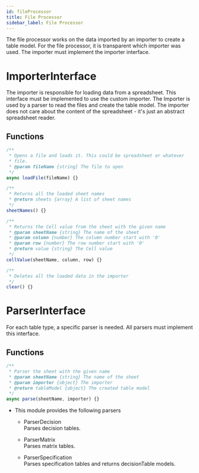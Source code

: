 ```yaml
---
id: fileProcessor
title: File Processor
sidebar_label: File Processor
---
```



The file processor works on the data imported by an importer to create a table model.
For the file processor, it is transparent which importer was used.
The importer must implement the importer interface.

# ImporterInterface

The importer is responsible for loading data from a spreadsheet. This interface must be implemented
to use the custom importer. The Importer is used by a parser to read the files and create the table model.
The importer does not care about the content of the spreadsheet - it's just an abstract spreadsheet reader.

## Functions

``` js
/**
 * Opens a file and loads it. This could be spreadsheet or whatever
 * file.
 * @param fileName {string} The file to open
 */
async loadFile(fileName) {}
```

``` js
/**
 * Returns all the loaded sheet names
 * @return sheets {array} A list of sheet names
 */
sheetNames() {}
```

``` js
/**
 * Returns the Cell value from the sheet with the given name
 * @param sheetName {string} The name of the sheet
 * @param column {number} The column number start with '0'
 * @param row {number} The row number start with '0'
 * @return value {string} The Cell value
 */
cellValue(sheetName, column, row) {}
```

``` js
/**
 * Deletes all the loaded data in the importer
 */
clear() {}
```

# ParserInterface

For each table type, a specific parser is needed. All parsers
must implement this interface.

## Functions

``` js
/**
 * Parser the sheet with the given name
 * @param sheetName {string} The name of the sheet
 * @param importer {object} The importer
 * @return tableModel {object} The created table model
 */
async parse(sheetName, importer) {}
```

  - This module provides the following parsers
    
      - ParserDecision  
        Parses decision tables.
    
      - ParserMatrix  
        Parses matrix tables.
    
      - ParserSpecification  
        Parses specification tables and returns decisionTable models.
